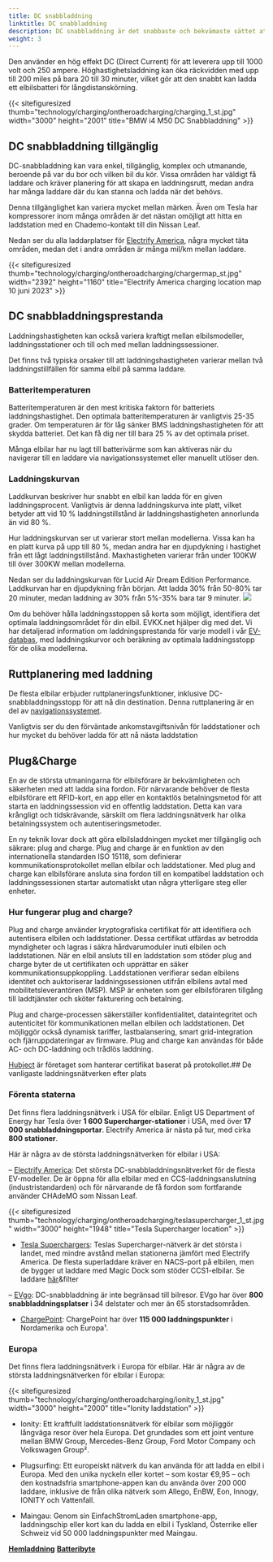 ```yaml
---
title: DC snabbladdning
linktitle: DC snabbladdning
description: DC snabbladdning är det snabbaste och bekvämaste sättet att ladda en elbil på vägen.
weight: 3
---
```

<!-- markdownlint-disable MD033 -->
Den använder en hög effekt DC (Direct Current) för att leverera upp till 1000 volt och 250 ampere. Höghastighetsladdning kan öka räckvidden med upp till 200 miles på bara 20 till 30 minuter, vilket gör att den snabbt kan ladda ett elbilsbatteri för långdistanskörning.

{{< sitefiguresized thumb="technology/charging/ontheroadcharging/charging_1_st.jpg" width="3000" height="2001" title="BMW i4 M50 DC Snabbladdning" >}}

## DC snabbladdning tillgänglig

DC-snabbladdning kan vara enkel, tillgänglig, komplex och utmanande, beroende på var du bor och vilken bil du kör. Vissa områden har väldigt få laddare och kräver planering för att skapa en laddningsrutt, medan andra har många laddare där du kan stanna och ladda när det behövs.

Denna tillgänglighet kan variera mycket mellan märken. Även om Tesla har kompressorer inom många områden är det nästan omöjligt att hitta en laddstation med en Chademo-kontakt till din Nissan Leaf.

Nedan ser du alla laddarplatser för [Electrify America](https://www.electrifyamerica.com/locate-charger/), några mycket täta områden, medan det i andra områden är många mil/km mellan laddare.

{{< sitefiguresized thumb="technology/charging/ontheroadcharging/chargermap_st.jpg" width="2392" height="1160" title="Electrify America charging location map 10 juni 2023" >}}

## DC snabbladdningsprestanda

Laddningshastigheten kan också variera kraftigt mellan elbilsmodeller, laddningsstationer och till och med mellan laddningssessioner.

Det finns två typiska orsaker till att laddningshastigheten varierar mellan två laddningstillfällen för samma elbil på samma laddare.

### Batteritemperaturen

Batteritemperaturen är den mest kritiska faktorn för batteriets laddningshastighet. Den optimala batteritemperaturen är vanligtvis 25-35 grader. Om temperaturen är för låg sänker BMS laddningshastigheten för att skydda batteriet. Det kan få dig ner till bara 25 % av det optimala priset.

Många elbilar har nu lagt till batterivärme som kan aktiveras när du navigerar till en laddare via navigationssystemet eller manuellt utlöser den.

### Laddningskurvan

Laddkurvan beskriver hur snabbt en elbil kan ladda för en given laddningsprocent. Vanligtvis är denna laddningskurva inte platt, vilket betyder att vid 10 % laddningstillstånd är laddningshastigheten annorlunda än vid 80 %.

Hur laddningskurvan ser ut varierar stort mellan modellerna. Vissa kan ha en platt kurva på upp till 80 %, medan andra har en djupdykning i hastighet från ett lågt laddningstillstånd. Maxhastigheten varierar från under 100KW till över 300KW mellan modellerna.

Nedan ser du laddningskurvan för Lucid Air Dream Edition Performance. Laddkurvan har en djupdykning från början. Att ladda 30% från 50-80% tar 20 minuter, medan laddning av 30% från 5%-35% bara tar 9 minuter.
<img src="/images/models/lucid/air/air_dream_edition_performance/chargingcurve.svg" class="img-fluid">


Om du behöver hålla laddningsstoppen så korta som möjligt, identifiera det optimala laddningsområdet för din elbil. EVKX.net hjälper dig med det. Vi har detaljerad information om laddningsprestanda för varje modell i vår [EV-databas](/evsearch/), med laddningskurvor och beräkning av optimala laddningsstopp för de olika modellerna.
## Ruttplanering med laddning

De flesta elbilar erbjuder ruttplaneringsfunktioner, inklusive DC-snabbladdningsstopp för att nå din destination. Denna ruttplanering är en del av [navigationssystemet](../../infotainment/navigation/).

Vanligtvis ser du den förväntade ankomstavgiftsnivån för laddstationer och hur mycket du behöver ladda för att nå nästa laddstation

## Plug&Charge

En av de största utmaningarna för elbilsförare är bekvämligheten och säkerheten med att ladda sina fordon. För närvarande behöver de flesta elbilsförare ett RFID-kort, en app eller en kontaktlös betalningsmetod för att starta en laddningssession vid en offentlig laddstation. Detta kan vara krångligt och tidskrävande, särskilt om flera laddningsnätverk har olika betalningssystem och autentiseringsmetoder.

En ny teknik lovar dock att göra elbilsladdningen mycket mer tillgänglig och säkrare: plug and charge. Plug and charge är en funktion av den internationella standarden ISO 15118, som definierar kommunikationsprotokollet mellan elbilar och laddstationer. Med plug and charge kan elbilsförare ansluta sina fordon till en kompatibel laddstation och laddningssessionen startar automatiskt utan några ytterligare steg eller enheter.

### Hur fungerar plug and charge?

Plug and charge använder kryptografiska certifikat för att identifiera och autentisera elbilen och laddstationer. Dessa certifikat utfärdas av betrodda myndigheter och lagras i säkra hårdvarumoduler inuti elbilen och laddstationen. När en elbil ansluts till en laddstation som stöder plug and charge byter de ut certifikaten och upprättar en säker kommunikationsuppkoppling. Laddstationen verifierar sedan elbilens identitet och auktoriserar laddningssessionen utifrån elbilens avtal med mobilitetsleverantören (MSP). MSP är enheten som ger elbilsföraren tillgång till laddtjänster och sköter fakturering och betalning.

Plug and charge-processen säkerställer konfidentialitet, dataintegritet och autenticitet för kommunikationen mellan elbilen och laddstationen. Det möjliggör också dynamisk tariffer, lastbalansering, smart grid-integration och fjärruppdateringar av firmware. Plug and charge kan användas för både AC- och DC-laddning och trådlös laddning.

[Hubject](https://www.hubject.com/) är företaget som hanterar certifikat baserat på protokollet.## De vanligaste laddningsnätverken efter plats

### Förenta staterna

Det finns flera laddningsnätverk i USA för elbilar. Enligt US Department of Energy har Tesla över **1 600 Supercharger-stationer** i USA, med över **17 000 snabbladdningsportar**. Electrify America är nästa på tur, med cirka **800 stationer**.

Här är några av de största laddningsnätverken för elbilar i USA:

– [Electrify America](https://www.electrifyamerica.com/): Det största DC-snabbladdningsnätverket för de flesta EV-modeller. De är öppna för alla elbilar med en CCS-laddningsanslutning (industristandarden) och för närvarande de få fordon som fortfarande använder CHAdeMO som Nissan Leaf.

{{< sitefiguresized thumb="technology/charging/ontheroadcharging/teslasupercharger_1_st.jpg" width="3000" height="1948" title="Tesla Supercharger location" >}}

- [Tesla Superchargers](https://www.tesla.com/findus/list/superchargers/United+States): Teslas Supercharger-nätverk är det största i landet, med mindre avstånd mellan stationerna jämfört med Electrify America. De flesta superladdare kräver en NACS-port på elbilen, men de bygger ut laddare med Magic Dock som stöder CCS1-elbilar. Se laddare [här](https://www.tesla.com/findus?v=2&bounds=60.61822541172234%2C-37.567384000000004%2C18.24809425121173%2C-150.60party=zoom136party=zoom136party=zoom136party=zoom17)&filter

– [EVgo](https://www.evgo.com/): DC-snabbladdning är inte begränsad till bilresor. EVgo har över **800 snabbladdningsplatser** i 34 delstater och mer än 65 storstadsområden.

- [ChargePoint](https://driver.chargepoint.com/mapCenter/37.26709110057841/-121.95591497824141/18): ChargePoint har över **115 000 laddningspunkter** i Nordamerika och Europa¹.


### Europa

Det finns flera laddningsnätverk i Europa för elbilar. Här är några av de största laddningsnätverken för elbilar i Europa:

{{< sitefiguresized thumb="technology/charging/ontheroadcharging/ionity_1_st.jpg" width="3000" height="2000" title="Ionity laddstation" >}}

- Ionity: Ett kraftfullt laddstationsnätverk för elbilar som möjliggör långväga resor över hela Europa. Det grundades som ett joint venture mellan BMW Group, Mercedes-Benz Group, Ford Motor Company och Volkswagen Group².

- Plugsurfing: Ett europeiskt nätverk du kan använda för att ladda en elbil i Europa. Med den unika nyckeln eller kortet – som kostar €9,95 – och den kostnadsfria smartphone-appen kan du använda över 200 000 laddare, inklusive de från olika nätverk som Allego, EnBW, Eon, Innogy, IONITY och Vattenfall.

- Maingau: Genom sin EinfachStromLaden smartphone-app, laddningschip eller kort kan du ladda en elbil i Tyskland, Österrike eller Schweiz vid 50 000 laddningspunkter med Maingau.

<div class="mt-3 mb-3">
    <a href="../homecharging/" class="text-decoration-none text-black"><strong><i class="bi-arrow-left"></i> Hemladdning</strong></a>
    <a href="../batteryswap/" class="text-decoration-none text-black float-end"><strong>Batteribyte <i class="bi-arrow-right"></i></strong></a>
</div>
